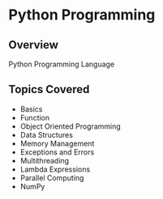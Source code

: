 # Python Programming

## Overview
Python Programming Language

## Topics Covered
* Basics
* Function
* Object Oriented Programming
* Data Structures
* Memory Management
* Exceptions and Errors
* Multithreading
* Lambda Expressions
* Parallel Computing
* NumPy
